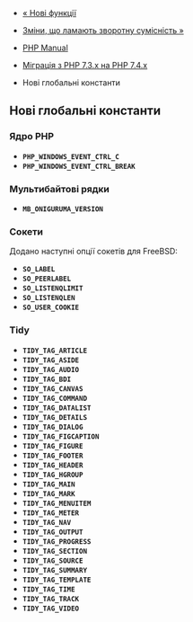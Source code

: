 - [« Нові функції](migration74.new-functions.md)
- [Зміни, що ламають зворотну сумісність
»](migration74.incompatible.md)

- [PHP Manual](index.md)
- [Міграція з PHP 7.3.x на PHP 7.4.x](migration74.md)
- Нові глобальні константи

## Нові глобальні константи

### Ядро PHP

- **`PHP_WINDOWS_EVENT_CTRL_C`**
- **`PHP_WINDOWS_EVENT_CTRL_BREAK`**

### Мультибайтові рядки

- **`MB_ONIGURUMA_VERSION`**

### Сокети

Додано наступні опції сокетів для FreeBSD:

- **`SO_LABEL`**
- **`SO_PEERLABEL`**
- **`SO_LISTENQLIMIT`**
- **`SO_LISTENQLEN`**
- **`SO_USER_COOKIE`**

### Tidy

- **`TIDY_TAG_ARTICLE`**
- **`TIDY_TAG_ASIDE`**
- **`TIDY_TAG_AUDIO`**
- **`TIDY_TAG_BDI`**
- **`TIDY_TAG_CANVAS`**
- **`TIDY_TAG_COMMAND`**
- **`TIDY_TAG_DATALIST`**
- **`TIDY_TAG_DETAILS`**
- **`TIDY_TAG_DIALOG`**
- **`TIDY_TAG_FIGCAPTION`**
- **`TIDY_TAG_FIGURE`**
- **`TIDY_TAG_FOOTER`**
- **`TIDY_TAG_HEADER`**
- **`TIDY_TAG_HGROUP`**
- **`TIDY_TAG_MAIN`**
- **`TIDY_TAG_MARK`**
- **`TIDY_TAG_MENUITEM`**
- **`TIDY_TAG_METER`**
- **`TIDY_TAG_NAV`**
- **`TIDY_TAG_OUTPUT`**
- **`TIDY_TAG_PROGRESS`**
- **`TIDY_TAG_SECTION`**
- **`TIDY_TAG_SOURCE`**
- **`TIDY_TAG_SUMMARY`**
- **`TIDY_TAG_TEMPLATE`**
- **`TIDY_TAG_TIME`**
- **`TIDY_TAG_TRACK`**
- **`TIDY_TAG_VIDEO`**
